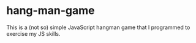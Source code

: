 # hang-man-game
 This is a (not so) simple JavaScript hangman game that I programmed to exercise my JS skills.
